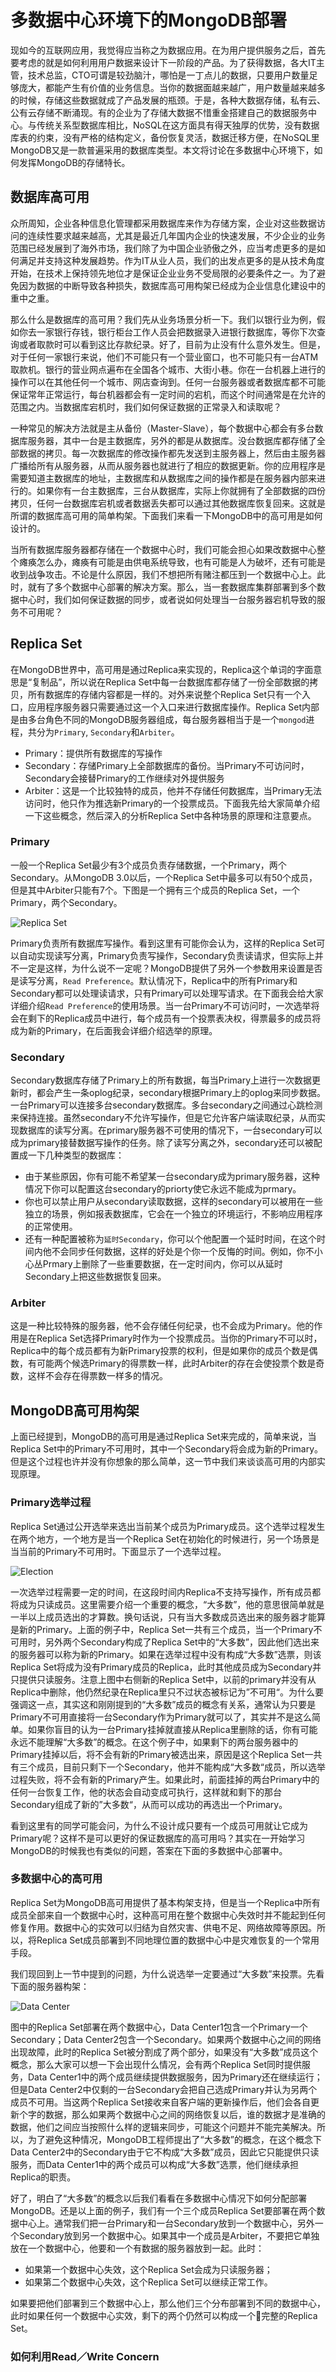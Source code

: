 # 多数据中心环境下的MongoDB部署

现如今的互联网应用，我觉得应当称之为数据应用。在为用户提供服务之后，首先要考虑的就是如何利用用户数据来设计下一阶段的产品。为了获得数据，各大IT主管，技术总监，CTO可谓是较劲脑汁，哪怕是一丁点儿的数据，只要用户数量足够庞大，都能产生有价值的业务信息。当你的数据面越来越广，用户数量越来越多的时候，存储这些数据就成了产品发展的瓶颈。于是，各种大数据存储，私有云、公有云存储不断涌现。有的企业为了存储大数据不惜重金搭建自己的数据服务中心。与传统关系型数据库相比，NoSQL在这方面具有得天独厚的优势，没有数据库表的约束，没有严格的结构定义，备份恢复灵活，数据迁移方便，在NoSQL里MongoDB又是一款普遍采用的数据库类型。本文将讨论在多数据中心环境下，如何发挥MongoDB的存储特长。

## 数据库高可用

众所周知，企业各种信息化管理都采用数据库来作为存储方案，企业对这些数据访问的连续性要求越来越高，尤其是最近几年国内企业的快速发展，不少企业的业务范围已经发展到了海外市场，我们除了为中国企业骄傲之外，应当考虑更多的是如何满足并支持这种发展趋势。作为IT从业人员，我们的出发点更多的是从技术角度开始，在技术上保持领先地位才是保证企业业务不受局限的必要条件之一。为了避免因为数据的中断导致各种损失，数据库高可用构架已经成为企业信息化建设中的重中之重。

那么什么是数据库的高可用？我们先从业务场景分析一下。我们以银行业为例，假如你去一家银行存钱，银行柜台工作人员会把数据录入进银行数据库，等你下次查询或者取款时可以看到这比存款纪录。好了，目前为止没有什么意外发生。但是，对于任何一家银行来说，他们不可能只有一个营业窗口，也不可能只有一台ATM取款机。银行的营业网点遍布在全国各个城市、大街小巷。你在一台机器上进行的操作可以在其他任何一个城市、网店查询到。任何一台服务器或者数据库都不可能保证常年正常运行，每台机器都会有一定时间的宕机，而这个时间通常是在允许的范围之内。当数据库宕机时，我们如何保证数据的正常录入和读取呢？

一种常见的解决方法就是主从备份（Master-Slave），每个数据中心都会有多台数据库服务器，其中一台是主数据库，另外的都是从数据库。没台数据库都存储了全部数据的拷贝。每一次数据库的修改操作都先发送到主服务器上，然后由主服务器广播给所有从服务器，从而从服务器也就进行了相应的数据更新。你的应用程序是需要知道主数据库的地址，主数据库和从数据库之间的操作都是在服务器内部来进行的。如果你有一台主数据库，三台从数据库，实际上你就拥有了全部数据的四份拷贝，任何一台数据库宕机或者数据丢失都可以通过其他数据库恢复回来。这就是所谓的数据库高可用的简单构架。下面我们来看一下MongoDB中的高可用是如何设计的。

当所有数据库服务器都存储在一个数据中心时，我们可能会担心如果改数据中心整个瘫痪怎么办，瘫痪有可能是由供电系统导致，也有可能是人为破坏，还有可能是收到战争攻击。不论是什么原因，我们不想把所有赌注都压到一个数据中心上。此时，就有了多个数据中心部署的解决方案。那么，当一套数据库集群部署到多个数据中心时，我们如何保证数据的同步，或者说如何处理当一台服务器宕机导致的服务不可用呢？

## Replica Set

在MongoDB世界中，高可用是通过Replica来实现的，Replica这个单词的字面意思是“复制品”，所以说在Replica Set中每一台数据库都存储了一份全部数据的拷贝，所有数据库的存储内容都是一样的。对外来说整个Replica Set只有一个入口，应用程序服务器只需要通过这一个入口来进行数据库操作。Replica Set内部是由多台角色不同的MongoDB服务器组成，每台服务器相当于是一个`mongod`进程，共分为`Primary`, `Secondary`和`Arbiter`。

- Primary：提供所有数据库的写操作
- Secondary：存储Primary上全部数据库的备份。当Primary不可访问时，Secondary会接替Primary的工作继续对外提供服务
- Arbiter：这是一个比较独特的成员，他并不存储任何数据库，当Primary无法访问时，他只作为推选新Primary的一个投票成员。下面我先给大家简单介绍一下这些概念，然后深入的分析Replica Set中各种场景的原理和注意要点。

### Primary

一般一个Replica Set最少有3个成员负责存储数据，一个Primary，两个Secondary。从MongoDB 3.0以后，一个Replica Set中最多可以有50个成员，但是其中Arbiter只能有7个。下图是一个拥有三个成员的Replica Set，一个Primary，两个Secondary。

![Replica Set](./replicaset-1.png)

Primary负责所有数据库写操作。看到这里有可能你会认为，这样的Replica Set可以自动实现读写分离，Primary负责写操作，Secondary负责读请求，但实际上并不一定是这样，为什么说不一定呢？MongoDB提供了另外一个参数用来设置是否是读写分离，`Read Preference`。默认情况下，Replica中的所有Primary和Secondary都可以处理读请求，只有Primary可以处理写请求。在下面我会给大家详细介绍`Read Preference`的使用场景。当一台Primary不可访问时，一次选举将会在剩下的Replica成员中进行，每个成员有一个投票表决权，得票最多的成员将成为新的Primary，在后面我会详细介绍选举的原理。

### Secondary

Secondary数据库存储了Primary上的所有数据，每当Primary上进行一次数据更新时，都会产生一条oplog纪录，secondary根据Primary上的oplog来同步数据。一台Primary可以连接多台secondary数据库。多台secondary之间通过心跳检测来保持连接。虽然secondary不允许写操作，但是它允许客户端读取纪录，从而实现数据库的读写分离。在primary服务器不可使用的情况下，一台secondary可以成为primary接替数据写操作的任务。除了读写分离之外，secondary还可以被配置成一下几种类型的数据库：
- 由于某些原因，你有可能不希望某一台secondary成为primary服务器，这种情况下你可以配置这台secondary的priorty使它永远不能成为prmary。
- 你也可以禁止用户从secondary读取数据，这样的secondary可以被用在一些独立的场景，例如报表数据库，它会在一个独立的环境运行，不影响应用程序的正常使用。
- 还有一种配置被称为`延时Secondary`，你可以个他配置一个延时时间，在这个时间内他不会同步任何数据，这样的好处是个你一个反悔的时间。例如，你不小心丛Prmary上删除了一些重要数据，在一定时间内，你可以从延时Secondary上把这些数据恢复回来。

### Arbiter

这是一种比较特殊的服务器，他不会存储任何纪录，也不会成为Primary。他的作用是在Replica Set选择Primary时作为一个投票成员。当你的Primary不可以时，Replica中的每个成员都有为新Primary投票的权利，但是如果你的成员个数是偶数，有可能两个候选Primary的得票数一样，此时Arbiter的存在会使投票个数是奇数，这样不会存在得票数一样多的情况。

## MongoDB高可用构架

上面已经提到，MongoDB的高可用是通过Replica Set来完成的，简单来说，当Replica Set中的Primary不可用时，其中一个Secondary将会成为新的Primary。但是这个过程也许并没有你想象的那么简单，这一节中我们来谈谈高可用的内部实现原理。

### Primary选举过程

Replica Set通过公开选举来选出当前某个成员为Primary成员。这个选举过程发生在两个地方，一个地方是当一个Replica Set在初始化的时候进行，另一个场景是当当前的Primary不可用时。下面显示了一个选举过程。

![Election](./election-1.png)

一次选举过程需要一定的时间，在这段时间内Replica不支持写操作，所有成员都将成为只读成员。这里需要介绍一个重要的概念，“大多数”，他的意思很简单就是一半以上成员选出的才算数。换句话说，只有当大多数成员选出来的服务器才能算是新的Primary。上面的例子中，Replica Set一共有三个成员，当一个Primary不可用时，另外两个Secondary构成了Replica Set中的“大多数”，因此他们选出来的服务器可以称为新的Primary。如果在选举过程中没有构成“大多数”选票，则该Replica Set将成为没有Primary成员的Replica，此时其他成员成为Secondary并只提供只读服务。注意上图中右侧新的Replica Set中，以前的primary并没有从Replica中删除，他仍然纪录在Replica里只不过状态被标记为”不可用“。为什么要强调这一点，其实这和刚刚提到的“大多数”成员的概念有关系，通常认为只要是Primary不可用直接将一台Secondary作为Primary就可以了，其实并不是这么简单。如果你盲目的认为一台Primary挂掉就直接从Replica里删除的话，你有可能永远不能理解“大多数”的概念。在这个例子中，如果剩下的两台服务器中的Primary挂掉以后，将不会有新的Primary被选出来，原因是这个Replica Set一共有三个成员，目前只剩下一个Secondary，他并不能构成“大多数“成员，所以选举过程失败，将不会有新的Primary产生。如果此时，前面挂掉的两台Primary中的任何一台恢复工作，他的状态会自动变成可执行，这样就和剩下的那台Secondary组成了新的”大多数“，从而可以成功的再选出一个Primary。

看到这里有的同学可能会问，为什么不设计成只要有一个成员可用就让它成为Primary呢？这样不是可以更好的保证数据库的高可用吗？其实在一开始学习MongoDB的时候我也有类似的问题，答案在下面的多数据中心部署中。

### 多数据中心的高可用

Replica Set为MongoDB高可用提供了基本构架支持，但是当一个Replica中所有成员全部来自一个数据中心时，这种高可用在整个数据中心失效时并不能起到任何修复作用。数据中心的实效可以归结为自然灾害、供电不足、网络故障等原因。所以，将Replica Set成员部署到不同地理位置的数据中心中是灾难恢复的一个常用手段。

我们现回到上一节中提到的问题，为什么说选举一定要通过“大多数”来投票。先看下面的服务器构架：

![Data Center](./datacenter-1.png)

图中的Replica Set部署在两个数据中心，Data Center1包含一个Primary一个Secondary；Data Center2包含一个Secondary。如果两个数据中心之间的网络出现故障，此时的Replica Set被分割成了两个部分，如果没有“大多数”成员这个概念，那么大家可以想一下会出现什么情况，会有两个Replica Set同时提供服务，Data Center1中的两个成员继续提供数据服务，因为Primary还在继续运行；但是Data Center2中仅剩的一台Secondary会把自己选成Primary并认为另两个成员不可用。当这两个Replica Set接收来自客户端的更新操作后，他们会各自更新个字的数据，那么如果两个数据中心之间的网络恢复以后，谁的数据才是准确的数据，他们之间应当按照什么样的逻辑来同步，可能这个问题并不能完美解决。所以，为了避免这种情况，MongoDB工程师提出了“大多数”的概念，在这个概念下Data Center2中的Secondary由于它不构成“大多数”成员，因此它只能提供只读服务，而Data Center1中的两个成员可以构成“大多数”选票，他们继续承担Replica的职责。

好了，明白了“大多数”的概念以后我们看看在多数据中心情况下如何分配部署MongoDB。还是以上面的例子，我们有一个三个成员Replica Set要部署在两个数据中心上。通常我们把一台Primary和一台Secondary放到一个数据中心，另外一个Secondary放到另一个数据中心。如果其中一个成员是Arbiter，不要把它单独放在一个数据中心，他要和一个有数据的服务器放到一起。此时：
- 如果第一个数据中心失效，这个Replica Set会成为只读服务器；
- 如果第二个数据中心失效，这个Replica Set可以继续正常工作。

如果要把他们部署到三个数据中心上，那么他们三个分布部署到不同的数据中心，此时如果任何一个数据中心实效，剩下的两个仍然可以构成一个完整的Replica Set。

### 如何利用Read／Write Concern


